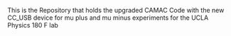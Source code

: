 This is the Repository that holds
the upgraded CAMAC Code with the new
CC_USB device for mu plus and mu minus experiments
for the UCLA Physics 180 F lab


